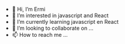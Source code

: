 - 👋 Hi, I’m Ermi
- 👀 I’m interested in javascript and React
- 🌱 I’m currently learning javascript en React
- 💞️ I’m looking to collaborate on ...
- 📫 How to reach me ...

<!---
ermi-mekdi/ermi-mekdi is a ✨ special ✨ repository because its `README.md` (this file) appears on your GitHub profile.
You can click the Preview link to take a look at your changes.
--->
